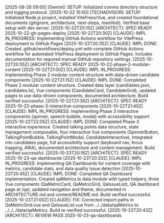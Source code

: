 [2025-08-26 09:00] [Gemini]: SETUP: Initialized comms directory structure and logging protocol.
[2025-10-22 10:00] [TECHADVISOR]: SETUP: Initialized Node.js project, installed VitePress/Vue, and created foundational documents (gitignore, architecture, next-steps, manifest). Verified base setup with dev server.
[2025-10-22T20:15Z] [ARCHITECT]: SPEC READY 2025-10-22-gh-pages-deploy
[2025-10-22T20:30Z] [CLAUDE]: IMPL IN_PROGRESS: Implementing GitHub Actions workflow for VitePress deployment to GitHub Pages
[2025-10-22T20:35Z] [CLAUDE]: IMPL DONE: Created .github/workflows/deploy.yml with complete GitHub Actions workflow for automated VitePress deployment to GitHub Pages. Includes documentation for required manual GitHub repository settings.
[2025-10-22T20:55Z] [ARCHITECT]: SPEC READY 2025-10-22-phase-2-modular-content
[2025-10-22T21:00Z] [CLAUDE]: IMPL IN_PROGRESS: Implementing Phase 2 modular content structure with data-driven candidate components
[2025-10-22T21:15Z] [CLAUDE]: IMPL DONE: Completed Phase 2 modular content structure. Created data layer (candidates.json, candidates.ts), Vue components (CandidateCard, CandidateGrid), updated pages to use data-driven components, documented architecture. Build verified successful.
[2025-10-22T21:38Z] [ARCHITECT]: SPEC READY 2025-10-22-phase-3-interactive-components
[2025-10-22T21:40Z] [CLAUDE]: IMPL IN_PROGRESS: Implementing Phase 3 interactive components (spinner, speech bubble, modal) with accessibility support
[2025-10-22T22:05Z] [CLAUDE]: IMPL DONE: Completed Phase 3 interactive experience. Created talking points data structure, state management composable, four interactive Vue components (SpinnerButton, TalkingPointBubble, TalkingPointModal, CandidateInteractive), integrated into candidates page, full accessibility support (keyboard nav, focus trapping, ARIA), documented architecture and content management. Build verified successful.
[2025-10-23T20:16Z] [ARCHITECT]: SPEC READY 2025-10-23-qa-dashboards
[2025-10-23T20:20Z] [CLAUDE]: IMPL IN_PROGRESS: Implementing QA Dashboards for content coverage with metrics, candidate stats, and data quality issue detection
[2025-10-23T20:45Z] [CLAUDE]: IMPL DONE: Completed QA Dashboard implementation. Created qaMetrics.ts data module with typed helpers, three Vue components (QaMetricCard, QaMetricGrid, QaIssueList), QA dashboard page at /qa/, updated navigation and theme, documented in ARCHITECTURE.md and content/README.md. Build verified successful.
[2025-10-23T21:00Z] [CLAUDE]: FIX: Corrected import paths in QaMetricGrid.vue and QaIssueList.vue from ../../data/qaMetrics to ../../../data/qaMetrics. Build re-verified successful.
[2025-10-23T20:43Z] [ARCHITECT]: REVIEW PASS 2025-10-23-qa-dashboards
